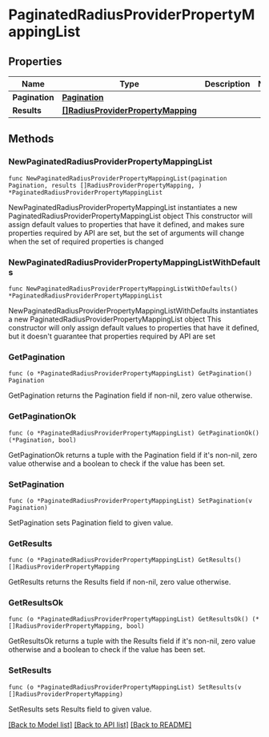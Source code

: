 # PaginatedRadiusProviderPropertyMappingList

## Properties

Name | Type | Description | Notes
------------ | ------------- | ------------- | -------------
**Pagination** | [**Pagination**](Pagination.md) |  | 
**Results** | [**[]RadiusProviderPropertyMapping**](RadiusProviderPropertyMapping.md) |  | 

## Methods

### NewPaginatedRadiusProviderPropertyMappingList

`func NewPaginatedRadiusProviderPropertyMappingList(pagination Pagination, results []RadiusProviderPropertyMapping, ) *PaginatedRadiusProviderPropertyMappingList`

NewPaginatedRadiusProviderPropertyMappingList instantiates a new PaginatedRadiusProviderPropertyMappingList object
This constructor will assign default values to properties that have it defined,
and makes sure properties required by API are set, but the set of arguments
will change when the set of required properties is changed

### NewPaginatedRadiusProviderPropertyMappingListWithDefaults

`func NewPaginatedRadiusProviderPropertyMappingListWithDefaults() *PaginatedRadiusProviderPropertyMappingList`

NewPaginatedRadiusProviderPropertyMappingListWithDefaults instantiates a new PaginatedRadiusProviderPropertyMappingList object
This constructor will only assign default values to properties that have it defined,
but it doesn't guarantee that properties required by API are set

### GetPagination

`func (o *PaginatedRadiusProviderPropertyMappingList) GetPagination() Pagination`

GetPagination returns the Pagination field if non-nil, zero value otherwise.

### GetPaginationOk

`func (o *PaginatedRadiusProviderPropertyMappingList) GetPaginationOk() (*Pagination, bool)`

GetPaginationOk returns a tuple with the Pagination field if it's non-nil, zero value otherwise
and a boolean to check if the value has been set.

### SetPagination

`func (o *PaginatedRadiusProviderPropertyMappingList) SetPagination(v Pagination)`

SetPagination sets Pagination field to given value.


### GetResults

`func (o *PaginatedRadiusProviderPropertyMappingList) GetResults() []RadiusProviderPropertyMapping`

GetResults returns the Results field if non-nil, zero value otherwise.

### GetResultsOk

`func (o *PaginatedRadiusProviderPropertyMappingList) GetResultsOk() (*[]RadiusProviderPropertyMapping, bool)`

GetResultsOk returns a tuple with the Results field if it's non-nil, zero value otherwise
and a boolean to check if the value has been set.

### SetResults

`func (o *PaginatedRadiusProviderPropertyMappingList) SetResults(v []RadiusProviderPropertyMapping)`

SetResults sets Results field to given value.



[[Back to Model list]](../README.md#documentation-for-models) [[Back to API list]](../README.md#documentation-for-api-endpoints) [[Back to README]](../README.md)


